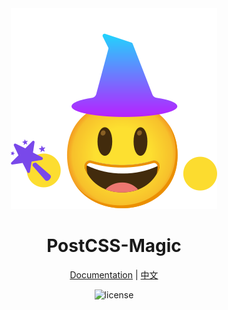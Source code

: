 <div align="center">
  <a href="/">
	<img src="./logo.svg"  />
  </a>
  <h1>PostCSS-Magic</h1>
  <p>
    <a href="">Documentation</a> | 
    <a href="./README.zh-CN.md">中文</a>
  </p>
  <p>
    <img src="https://img.shields.io/npm/l/@varlet/ui.svg" alt="license">
  </p>
</div>

